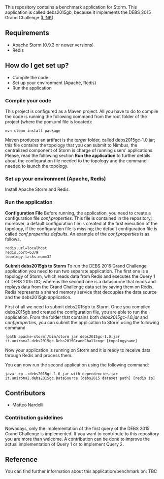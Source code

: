 This repository contains a benchmark application for Storm. This application is called debs2015gb, because it implements the DEBS 2015 Grand Challenge ([LINK](http://dl.acm.org/citation.cfm?id=2772598)).


## Requirements ##

* Apache Storm (0.9.3 or newer versions)
* Redis


## How do I get set up? ##
 * Compile the code
 * Set up your environment (Apache, Redis)
 * Run the application 

### Compile your code ###
This project is configured as a Maven project. All you have to do to compile the code is running the following command from the root folder of the project (where the pom.xml file is located): 

```
mvn clean install package
```
Maven produces an artifact is the *target* folder, called debs2015gc-1.0.jar; this file contains the topology that you can submit to Nimbus, the centralized component of Storm is charge of running users' applications. Please, read the following section **Run the application** to further details about the configuration file needed to the topology and the command needed to launch the topology. 

### Set up your environment (Apache, Redis) ###
Install Apache Storm and Redis.

### Run the application ###
**Configuration File**
Before running, the application, you need to create a configuration file *conf.properties*. This file is contained in the repository; moreover, a default configuration file is created at the first execution of the topology, if the configuration file is missing; the default configuration file is called *conf.properties.defaults*. An example of the *conf.properties* is as follows.
```
redis.url=localhost
redis.port=6379
topology.tasks.num=32
``` 
**Submit debs2015gb to Storm**
To run the DEBS 2015 Grand Challenge application you need to run two separate application. The first one is a topology of Storm, which reads data from Redis and executes the Query 1 of DEBS 2015 GC; whereas the second one is a datasource that reads and replays data from the Grand Challenge data set by saving them on Redis. Redis represents a shared memory service that decouples the data source and the debs2015gb application.

First of all we need to submit debs2015gb to Storm. Once you compiled debs2015gb and created the configuration file, you are able to run the application. From the folder that contains both *debs2015gc-1.0.jar* and *conf.properties*, you can submit the application to Storm using the following command
```
[path apache-storm]/bin/storm jar debs2015gc-1.0.jar it.uniroma2.debs2015gc.Debs2015GrandChallenge [topologyname]
```
Now your application is running on Storm and it is ready to receive data through Redis and process them.

You can now run the second application using the following command:
```
java -cp .:debs2015gc-1.0-jar-with-dependencies.jar it.uniroma2.debs2015gc.DataSource [debs2015 dataset path] [redis ip]
```

## Contributors ##
* Matteo Nardelli

### Contribution guidelines ###
Nowadays, only the implementation of the first query of the DEBS 2015 Grand Challenge is implemented. If you want to contribute to this repository you are more than welcome. A contribution can be done to improve the actual implementation of Query 1 or to implement Query 2. 


## Reference ##
You can find further information about this application/benchmark on: TBC
